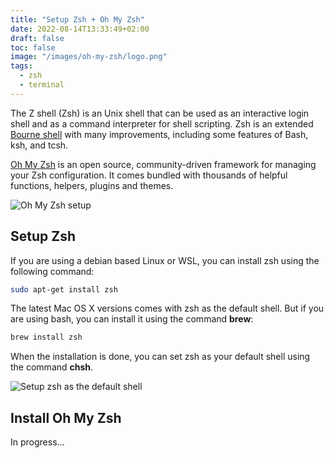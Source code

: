 ```yaml
---
title: "Setup Zsh + Oh My Zsh"
date: 2022-08-14T13:33:49+02:00
draft: false
toc: false
image: "/images/oh-my-zsh/logo.png"
tags:
  - zsh
  - terminal
---
```

The Z shell (Zsh) is an Unix shell that can be used as an interactive login shell and as a command interpreter for shell scripting. Zsh is an extended [Bourne shell](https://en.wikipedia.org/wiki/Bourne_shell) with many improvements, including some features of Bash, ksh, and tcsh.

[Oh My Zsh](https://ohmyz.sh/) is an open source, community-driven framework for managing your Zsh configuration. It comes bundled with thousands of helpful functions, helpers, plugins and themes.

![Oh My Zsh setup](/images/oh-my-zsh/my-setup.png)

## Setup Zsh

If you are using a debian based Linux or WSL, you can install zsh using the following command:

```bash
sudo apt-get install zsh
```

The latest Mac OS X versions comes with zsh as the default shell. But if you are using bash, you can install it using the command **brew**:

```bash
brew install zsh
```

When the installation is done, you can set zsh as your default shell using the command **chsh**.

![Setup zsh as the default shell](/images/oh-my-zsh/change-to-zsh-on-mac.png#center)

## Install Oh My Zsh

In progress...